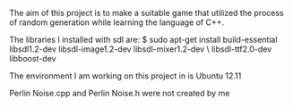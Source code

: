 The aim of this project is to make a suitable game that utilized the process of random generation while learning the language of C++.

The libraries I installed with sdl are: 
$ sudo apt-get install build-essential libsdl1.2-dev libsdl-image1.2-dev libsdl-mixer1.2-dev \ 
libsdl-ttf2.0-dev libboost-dev

The environment I am working on this project in is Ubuntu 12.11

Perlin Noise.cpp and Perlin Noise.h were not created by me
